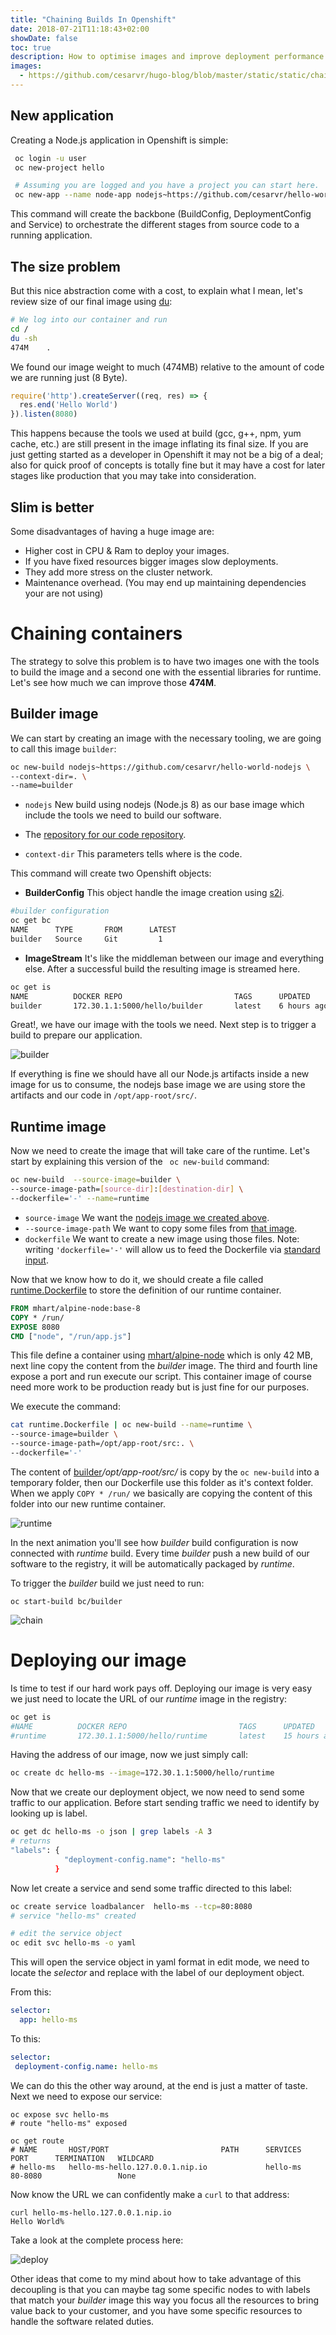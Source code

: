 ```yaml
---
title: "Chaining Builds In Openshift"
date: 2018-07-21T11:18:43+02:00
showDate: false
toc: true
description: How to optimise images and improve deployment performance by using chained builds in Openshift.  
images:
  - https://github.com/cesarvr/hugo-blog/blob/master/static/static/chaining-build/openshift-logo.png?raw=true
---
```


## New application

Creating a Node.js application in Openshift is simple:

```sh
 oc login -u user
 oc new-project hello

 # Assuming you are logged and you have a project you can start here.
 oc new-app --name node-app nodejs~https://github.com/cesarvr/hello-world-nodejs #new app using nodejs:latest (Node.js 8)
```

This command will create the backbone (BuildConfig, DeploymentConfig and Service) to orchestrate the different stages from source code to a running application.

## The size problem

But this nice abstraction come with a cost, to explain what I mean, let's review size of our final image using [du](http://www.linfo.org/du.html):

```sh
# We log into our container and run
cd /
du -sh
474M	.
```

We found our image weight to much (474MB) relative to the amount of code we are running just (8 Byte).

```js
require('http').createServer((req, res) => {
  res.end('Hello World')
}).listen(8080)
```

This happens because the tools we used at build (gcc, g++, npm, yum cache, etc.) are still present in the image inflating its final size. If you are just getting started as a developer in Openshift it may not be a big of a deal; also for quick proof of concepts is totally fine but it may have a cost for later stages like production that you may take into consideration.

## Slim is better

Some disadvantages of having a huge image are:

- Higher cost in CPU & Ram to deploy your images.
- If you have fixed resources bigger images slow deployments.
- They add more stress on the cluster network.
- Maintenance overhead. (You may end up maintaining dependencies your are not using)  

# Chaining containers

The strategy to solve this problem is to have two images one with the tools to build the image and a second one with the essential libraries for runtime. Let's see how much we can improve those **474M**.

## Builder image

We can start by creating an image with the necessary tooling, we are going to call this image ```builder```:

```sh
oc new-build nodejs~https://github.com/cesarvr/hello-world-nodejs \
--context-dir=. \
--name=builder   
```   

- ```nodejs``` New build using nodejs (Node.js 8) as our base image which include the tools we need to build our software.

- The [repository for our code repository](https://github.com/cesarvr/hello-world-nodejs).

- ```context-dir``` This parameters tells where is the code.

This command will create two Openshift objects:


* **BuilderConfig** This object handle the image creation using [s2i](https://github.com/openshift/source-to-image).

```sh
#builder configuration
oc get bc   
NAME      TYPE       FROM      LATEST
builder   Source     Git         1
```

* **ImageStream** It's like the middleman between our image and everything else. After a successful build the resulting image is streamed here.

```sh
oc get is
NAME          DOCKER REPO                         TAGS      UPDATED
builder       172.30.1.1:5000/hello/builder       latest    6 hours ago
```

Great!, we have our image with the tools we need. Next step is to trigger a build to prepare our application.  

![builder](https://github.com/cesarvr/hugo-blog/blob/master/static/static/chaining-build/build-tools.gif.gif?raw=true)

If everything is fine we should have all our Node.js artifacts inside a new image for us to consume, the nodejs base image we are using store the artifacts and our code in ```/opt/app-root/src/```.


## Runtime image

Now we need to create the image that will take care of the runtime. Let's start by explaining this version of the ``` oc new-build``` command:  

```sh
oc new-build  --source-image=builder \
--source-image-path=[source-dir]:[destination-dir] \
--dockerfile='-' --name=runtime
```

- ```source-image``` We want the [nodejs image we created above](#builder-image).
- ```--source-image-path``` We want to copy some files from [that image](#builder-image).
- ```dockerfile``` We want to create a new image using those files. Note: writing ```'dockerfile='-'``` will allow us to feed the Dockerfile via [standard input](https://en.wikipedia.org/wiki/Standard_streams#Standard_input_(stdin)).

Now that we know how to do it, we should create a file called [runtime.Dockerfile](https://gist.github.com/cesarvr/fac37fa7825f5ad7a576801fed07d0c8) to store the definition of our runtime container.

```Dockerfile
FROM mhart/alpine-node:base-8
COPY * /run/
EXPOSE 8080
CMD ["node", "/run/app.js"]
```

This file define a container using [mhart/alpine-node](https://hub.docker.com/r/mhart/alpine-node/) which is only 42 MB, next line copy the content from the *builder* image. The third and fourth line expose a port and run execute our script. This container image of course need more work to be production ready but is just fine for our purposes. 


We execute the command:

```sh
cat runtime.Dockerfile | oc new-build --name=runtime \
--source-image=builder \
--source-image-path=/opt/app-root/src:. \
--dockerfile='-'
```

The content of [builder](#builder-image)*/opt/app-root/src/* is copy by the ```oc new-build``` into a temporary folder, then our Dockerfile use this folder as it's context folder. When we apply ```COPY * /run/``` we basically are copying the content of this folder into our new runtime container.


![runtime](https://github.com/cesarvr/hugo-blog/blob/master/static/static/chaining-build/runtime.gif?raw=true)


In the next animation you'll see how *builder* build configuration is now connected with *runtime* build. Every time *builder* push a new build of our software to the registry, it will be automatically packaged by *runtime*.

To trigger the *builder* build we just need to run:

```
oc start-build bc/builder
```

![chain](https://github.com/cesarvr/hugo-blog/blob/master/static/static/chaining-build/chain.gif?raw=true)



# Deploying our image

Is time to test if our hard work pays off. Deploying our image is very easy we just need to locate the URL of our *runtime* image in the registry:

```sh
oc get is 
#NAME          DOCKER REPO                         TAGS      UPDATED
#runtime       172.30.1.1:5000/hello/runtime       latest    15 hours ago
```

Having the address of our image, now we just simply call:

```sh
oc create dc hello-ms --image=172.30.1.1:5000/hello/runtime
```

Now that we create our deployment object, we now need to send some traffic to our application. Before start sending traffic we need to identify by looking up is label.

```sh
oc get dc hello-ms -o json | grep labels -A 3
# returns
"labels": {
            "deployment-config.name": "hello-ms"
          }
```

Now let create a service and send some traffic directed to this label:


```sh
oc create service loadbalancer  hello-ms --tcp=80:8080
# service "hello-ms" created

# edit the service object
oc edit svc hello-ms -o yaml
```

This will open the service object in yaml format in edit mode, we need to locate the *selector* and replace with the label of our deployment object.

From this:

```yml
selector:
  app: hello-ms
```

To this:

```yml
selector:
 deployment-config.name: hello-ms
```

We can do this the other way around, at the end is just a matter of taste. Next we need to expose our service:

```
oc expose svc hello-ms
# route "hello-ms" exposed

oc get route
# NAME       HOST/PORT                         PATH      SERVICES   PORT      TERMINATION   WILDCARD
# hello-ms   hello-ms-hello.127.0.0.1.nip.io             hello-ms   80-8080                 None
```

Now know the URL we can confidently make a ```curl``` to that address:  


```
curl hello-ms-hello.127.0.0.1.nip.io
Hello World%
```


Take a look at the complete process here:

![deploy](https://github.com/cesarvr/hugo-blog/blob/master/static/static/chaining-build/deploy.gif?raw=true)  

Other ideas that come to my mind about how to take advantage of this decoupling is that you can maybe tag some specific nodes to with labels that match your *builder* image this way you focus all the resources to bring value back to your customer, and you have some specific resources to handle the software related duties.
